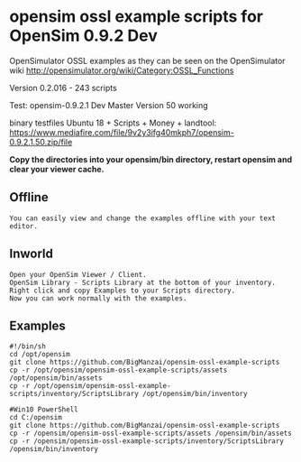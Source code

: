 # opensim ossl example scripts for OpenSim 0.9.2 Dev

OpenSimulator OSSL examples as they can be seen on the OpenSimulator wiki http://opensimulator.org/wiki/Category:OSSL_Functions

Version 0.2.016 - 243 scripts

Test: opensim-0.9.2.1 Dev Master Version 50 working

binary testfiles Ubuntu 18 + Scripts + Money + landtool:  https://www.mediafire.com/file/9v2y3ifg40mkph7/opensim-0.9.2.1.50.zip/file

**Copy the directories into your opensim/bin directory, restart opensim and clear your viewer cache.**

## Offline
    You can easily view and change the examples offline with your text editor.

## Inworld
    Open your OpenSim Viewer / Client.
    OpenSim Library - Scripts Library at the bottom of your inventory.
    Right click and copy Examples to your Scripts directory.
    Now you can work normally with the examples.


## Examples
    #!/bin/sh
    cd /opt/opensim
    git clone https://github.com/BigManzai/opensim-ossl-example-scripts
    cp -r /opt/opensim/opensim-ossl-example-scripts/assets /opt/opensim/bin/assets
    cp -r /opt/opensim/opensim-ossl-example-scripts/inventory/ScriptsLibrary /opt/opensim/bin/inventory

    #Win10 PowerShell
    cd C:/opensim
    git clone https://github.com/BigManzai/opensim-ossl-example-scripts
    cp -r /opensim/opensim-ossl-example-scripts/assets /opensim/bin/assets
    cp -r /opensim/opensim-ossl-example-scripts/inventory/ScriptsLibrary /opensim/bin/inventory
